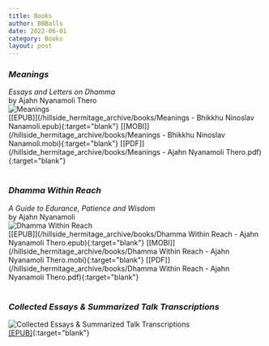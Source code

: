 ```yaml
---
title: Books
author: BBBalls
date: 2022-06-01
category: Books
layout: post
---
```



### *Meanings*
*Essays and Letters on Dhamma*\
by Ajahn Nyanamoli Thero\
![Meanings](/hillside_hermitage_archive/images/meanings.jpg)\
[[EPUB]](/hillside_hermitage_archive/books/Meanings - Bhikkhu Ninoslav Nanamoli.epub){:target="blank"}
[[MOBI]](/hillside_hermitage_archive/books/Meanings - Bhikkhu Ninoslav Nanamoli.mobi){:target="blank"}
[[PDF]](/hillside_hermitage_archive/books/Meanings - Ajahn Nyanamoli Thero.pdf){:target="blank"}
<br>
<br>

### *Dhamma Within Reach*
*A Guide to Edurance, Patience and Wisdom*\
by Ajahn Nyanamoli\
![Dhamma Within Reach](/hillside_hermitage_archive/images/dhamma_within_reach.jpg)\
[[EPUB]](/hillside_hermitage_archive/books/Dhamma Within Reach - Ajahn Nyanamoli Thero.epub){:target="blank"} [[MOBI]](/hillside_hermitage_archive/books/Dhamma Within Reach - Ajahn Nyanamoli Thero.mobi){:target="blank"} [[PDF]](/hillside_hermitage_archive/books/Dhamma Within Reach - Ajahn Nyanamoli Thero.pdf){:target="blank"}
<br>
<br>

### *Collected Essays & Summarized Talk Transcriptions*
![Collected Essays & Summarized Talk Transcriptions](/hillside_hermitage_archive/images/collected_cover.jpg)\
[[EPUB]](/hillside_hermitage_archive/books/collected_essays_and_summarized_talk_transcriptions_of_hillside_hermitage_20220714v2.epub){:target="blank"}

